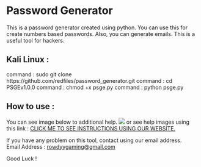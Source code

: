 # <h1>Password Generator</h1>
This is a password generator created using python. You can use this for create numbers based passwords. Also, you can generate emails. This is a useful tool for hackers. 

<h2>Kali Linux :</h2> 
command : sudo git clone https://github.com/redfiles/password_generator.git
command : cd PSGEv1.0.0
command : chmod +x psge.py
command : python psge.py

<h2>How to use : </h2>
You can see image below to additional help.
<img src="http://usa-network.hostfree.pw/img/psge1.png">
or 
see help images using this link : <a href="http://usa-network.hostfree.pw/img/">CLICK ME TO SEE INSTRUCTIONS USING OUR WEBSITE.</a>

If you have any problem on this tool, contact using our email address.<br />
Email Address : <a href="rowdyygaming@gmail.com">rowdyygaming@gmail.com</a>
 
Good Luck !
